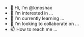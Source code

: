 - 👋 Hi, I’m @kmoshax
- 👀 I’m interested in ...
- 🌱 I’m currently learning ...
- 💞️ I’m looking to collaborate on ...
- 📫 How to reach me ...

<!---
kmoshax/kmoshax is a ✨ special ✨ repository because its `README.md` (this file) appears on your GitHub profile.
You can click the Preview link to take a look at your changes.
--->
